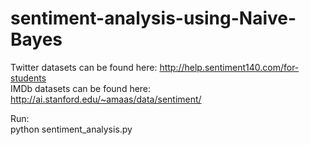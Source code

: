 # sentiment-analysis-using-Naive-Bayes  

Twitter datasets can be found here: http://help.sentiment140.com/for-students   
IMDb datasets can be found here: http://ai.stanford.edu/~amaas/data/sentiment/  
 
Run:  
python sentiment_analysis.py

